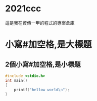 # 2021ccc
這是我在資傳一甲的程式的專案倉庫
# 小寫#加空格,是大標題
## 2個小寫#加空格,是小標題
```c
#include <stdio.h>
int main()
{
    printf("hellow world\n");
}
```
